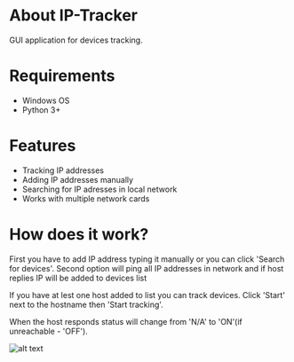 # About IP-Tracker
 GUI application for devices tracking.

# Requirements
 - Windows OS
 - Python 3+

# Features
 - Tracking IP addresses
 - Adding IP addresses manually
 - Searching for IP adresses in local network
 - Works with multiple network cards
 
 # How does it work?
 
 First you have to add IP address typing it manually or you can click 'Search for devices'. Second option will ping all IP addresses in network and if host replies IP will be   added to devices list
 
 If you have at lest one host added to list you can track devices. Click 'Start' next to the hostname then 'Start tracking'.
 
When the host responds status will change from 'N/A' to 'ON'(if unreachable - 'OFF'). 

![alt text](https://i.ibb.co/BKCGLn7/ip-tracker-3.png)
